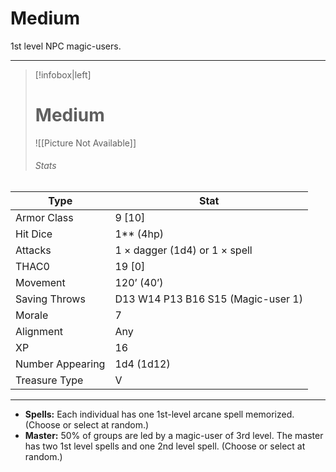 # Medium

1st level NPC magic-users.

------
> [!infobox|left] 
>  # Medium 
>  ![[Picture Not Available]] 
>  ###### Stats 
| Type                    | Stat        |
| ---------------- | ------------------------------ | 
| Armor Class     | 9 [10]                             |
| Hit Dice         | 1** (4hp)                          |
| Attacks          | 1 × dagger (1d4) or 1 × spell      |
| THAC0            | 19 [0]                             |
| Movement         | 120’ (40’)                         |
| Saving Throws    | D13 W14 P13 B16 S15 (Magic-user 1) |
| Morale           | 7                                  |
| Alignment        | Any                                |
| XP               | 16                                 |
| Number Appearing | 1d4 (1d12)                         |
| Treasure Type    | V                                  |

------

- **Spells:** Each individual has one 1st-level arcane spell memorized. (Choose or select at random.)
- **Master:** 50% of groups are led by a magic-user of 3rd level. The master has two 1st level spells and one 2nd level spell. (Choose or select at random.)